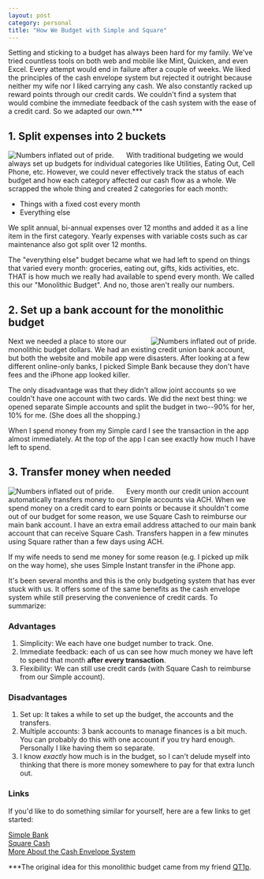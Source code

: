 ```yaml
---
layout: post
category: personal
title: "How We Budget with Simple and Square"
---
```


Setting and sticking to a budget has always been hard for my family. We've tried countless tools on both web and mobile like Mint, Quicken, and even Excel. Every attempt would end in failure after a couple of weeks. We liked the principles of the cash envelope system but rejected it outright because neither my wife nor I liked carrying any cash. We also constantly racked up reward points through our credit cards. We couldn't find a system that would combine the immediate feedback of the cash system with the ease of a credit card. So we adapted our own.***

## 1. Split expenses into 2 buckets
<div style="float: left; margin-right: 25px"><img src="https://dl.dropboxusercontent.com/u/11024433/Screenshots/2014-08-31_22-26-04.png" alt="Numbers inflated out of pride."></img></div>
With traditional budgeting we would always set up budgets for individual categories like Utilities, Eating Out, Cell Phone, etc. However, we could never effectively track the status of each budget and how each category affected our cash flow as a whole. We scrapped the whole thing and created 2 categories for each month:

* Things with a fixed cost every month
* Everything else

We split annual, bi-annual expenses over 12 months and added it as a line item in the first category. Yearly expenses with variable costs such as car maintenance also got split over 12 months.

The "everything else" budget became what we had left to spend on things that varied every month: groceries, eating out, gifts, kids activities, etc. THAT is how much we really had available to spend every month. We called this our "Monolithic Budget". And no, those aren't really our numbers.

## 2. Set up a bank account for the monolithic budget
<div style="float: right; margin-left: 30px"><img src="https://dl.dropboxusercontent.com/u/11024433/Screenshots/2014-08-31%2022.17.06.png" alt="Numbers inflated out of pride."></img></div>
Next we needed a place to store our monolithic budget dollars. We had an existing credit union bank account, but both the website and mobile app were disasters. After looking at a few different online-only banks, I picked Simple Bank because they don't have fees and the iPhone app looked killer. 

The only disadvantage was that they didn't allow joint accounts so we couldn't have one account with two cards. We did the next best thing: we opened separate Simple accounts and split the budget in two--90% for her, 10% for me. (She does all the shopping.) 

When I spend money from my Simple card I see the transaction in the app almost immediately. At the top of the app I can see exactly how much I have left to spend. 

## 3. Transfer money when needed
<div style="float: left; margin-right: 25px"><img src="https://dl.dropboxusercontent.com/u/11024433/Screenshots/2014-08-31%2022.19.07.png" alt="Numbers inflated out of pride."></img></div>
Every month our credit union account automatically transfers money to our Simple accounts via ACH. When we spend money on a credit card to earn points or because it shouldn't come out of our budget for some reason, we use Square Cash to reimburse our main bank account. I have an extra email address attached to our main bank account that can receive Square Cash. Transfers happen in a few minutes using Square rather than a few days using ACH.

If my wife needs to send me money for some reason (e.g. I picked up milk on the way home), she uses Simple Instant transfer in the iPhone app.

It's been several months and this is the only budgeting system that has ever stuck with us. It offers some of the same benefits as the cash envelope system while still preserving the  convenience of credit cards. To summarize:

### Advantages
1. Simplicity: We each have one budget number to track. One. 
2. Immediate feedback: each of us can see how much money we have left to spend that month __after every transaction__.
3. Flexibility: We can still use credit cards (with Square Cash to reimburse from our Simple account).

### Disadvantages
1. Set up: It takes a while to set up the budget, the accounts and the transfers.
2. Multiple accounts: 3 bank accounts to manage finances is a bit much. You can probably do this with one account if you try hard enough. Personally I like having them so separate.
3. I know *exactly* how much is in the budget, so I can't delude myself into thinking that there is more money somewhere to pay for that extra lunch out.

### Links

If you'd like to do something similar for yourself, here are a few links to get started:

<a href="https://www.simple.com">Simple Bank</a>
<br/>
<a href="https://square.com/cash">Square Cash</a>
<br/>
<a href="http://www.daveramsey.com/blog/envelope-system-explained">More About the Cash Envelope System</a>

***The original idea for this monolithic budget came from my friend <a href="https://twitter.com/QT1p">QT1p</a>.

